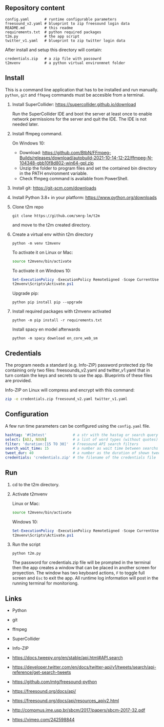 Repository content
------------------

```
config.yaml       # runtime configurable parameters
freesound_v2.yaml # blueprint to zip freesound login data
README.md         # this readme
requirements.txt  # python required packages
t2m.py            # the app script
twitter_v1.yaml   # blueprint to zip twitter login data
```

After install and setup this directory will contain:

```
credentials.zip   # a zip file with passowrd
t2mvenv           # a python virtual environmnet folder
```


Install
-------

This is a command line application that has to be installed and run manually.
`python`, `git` and `ffmpeg` commands must be accesible from a terminal.

1. Install SuperCollider: https://supercollider.github.io/download

   Run the SuperCollider IDE and boot the server at least once to enable network
   permissions for the server and quit the IDE. The IDE is not needed later.

2. Install ffmpeg command.

   On Windows 10:

   - Download: https://github.com/BtbN/FFmpeg-Builds/releases/download/autobuild-2021-10-14-12-22/ffmpeg-N-104348-gbb10f8d802-win64-gpl.zip
   - Unzip the folder to program files and set the contained bin directory in
     the PATH environment variable.
   - Check ffmpeg command is available from PowerShell.

3. Install git: https://git-scm.com/downloads

4. Install Python 3.8+ in your platform: https://www.python.org/downloads

5. Clone t2m repo

    ```
    git clone https://github.com/smrg-lm/t2m
    ```

    and move to the t2m created directory.

5. Create a virtual env within t2m directory

    ```
    python -m venv t2mvenv
    ```

    To activate it on Linux or Mac:

    ```bash
    source t2mvenv/bin/activate
    ```

    To activate it on Windows 10:

    ```PowerShell
    Set-ExecutionPolicy -ExecutionPolicy RemoteSigned -Scope CurrentUser
    t2mvenv\Scripts\Activate.ps1
    ```

    Upgrade pip:

    ```
    python pip install pip --upgrade
    ```

6. Install required packages with t2mvenv activated

    ```
    python -m pip install -r requirements.txt
    ```

    Install spacy en model afterwards

    ```
    python -m spacy download en_core_web_sm
    ```


Credentials
-----------

The program needs a standard (e.g. Info-ZIP) password protected zip file
containing only two files: freesounds_v2.yaml and twitter_v1.yaml that in turn
contain the keys and secrets to use the app. Blueprints of these files are
provided.

Info-ZIP on Linux will compress and encrypt with this command:

```bash
zip -e credentials.zip freesound_v2.yaml twitter_v1.yaml
```


Configuration
-------------

A few run time parameters can be configured using the `config.yaml` file.

```yaml
hashtag: '#t2mtest'            # a str with the hastag or search query for Twitter API
select: [ADJ, NOUN]            # a list of word types (without quotes) for spacy analysis
filter: 'duration:[15 TO 30]'  # Freesound API search filters
search_wait_time: 15           # a number as wait time between searchs (also initial wait time)
tweet_dur: 40                  # a number as the duration of shown tweets if sounds were found
credentials: 'credentials.zip' # the filename of the credentials file
```


Run
---

1. cd to the t2m directory.

2. Activate t2mvenv

    Linux or Mac:

    ```bash
    source t2mvenv/bin/activate
    ```

    Windows 10:

    ```PowerShell
    Set-ExecutionPolicy -ExecutionPolicy RemoteSigned -Scope CurrentUser
    t2mvenv\Scripts\Activate.ps1
    ```

3. Run the script

    ```
    python t2m.py
    ```

    The password for credentials.zip file will be prompted in the terminal
    then the app creates a window that can be placed in another screen for
    proyection. The window has two keyboard actions, `F` to toggle full screen
    and `Esc` to exit the app. All runtime log information will post in the
    running terminal for monitoriong.


Links
-----

- Python

- git

- ffmpeg

- SuperCollider

- Info-ZIP

- https://docs.tweepy.org/en/stable/api.html#API.search
- https://developer.twitter.com/en/docs/twitter-api/v1/tweets/search/api-reference/get-search-tweets

- https://github.com/mtg/freesound-python
- https://freesound.org/docs/api/
- https://freesound.org/docs/api/resources_apiv2.html

- http://compmus.ime.usp.br/sbcm/2017/papers/sbcm-2017-32.pdf
- https://vimeo.com/242598844
